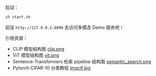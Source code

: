 启动：

```bash
sh start.sh
```

前往 `http://127.0.0.1:8090` 去访问多模态 Demo 服务吧！

引用资源：

- CLIP 模型结构图 [clip.png](https://github.com/openai/CLIP)
- ViT 模型结构图 [vit.png](https://arxiv.org/abs/2010.11929)
- Sentence-Transformers 检索 pipeline 结构图 [semantic_search.png](https://www.sbert.net/examples/applications/retrieve_rerank/README.html#retrieve-re-rank-pipeline)
- Pytorch CIFAR-10 分类教程 [imgclf.jpg](https://pytorch.org/tutorials/beginner/blitz/cifar10_tutorial.html)